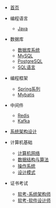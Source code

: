 * [首页](/)
* 编程语言
  * [Java](编程语言/Java/)
* 数据库
  * [数据库系统](数据库/数据库原理/)
  * [MySQL](数据库/MySQL/)
  * [PostgreSQL](数据库/PgSQL/)
  * [SQL语言](数据库/SQL语言/)

* 编程框架
  * [Spring系列](编程框架/Spring系列/)
  * [Mybatis](编程框架/Mybatis/)

* 中间件
  * [Redis](中间件/Redis/)
  * [Kafka](中间件/Kafka/)

* [系统架构设计](系统架构/)

* 计算机基础
  * [计算机网络](计算机基础/计算机网络/)
  * [数据结构与算法](计算机基础/数据结构与算法/)
  * [操作系统](计算机基础/操作系统/)
  * [设计模式](计算机基础/设计模式/)

* 证书考试
  * [软考-系统架构师](证书考试/软考-系统架构师/)
  * [软考-软件设计师](证书考试/软考-软件设计师/)  